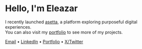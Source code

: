 # Hello, I'm Eleazar

I recently launched [asetta](https://www.asetta.me), a platform exploring purposeful digital experiences.  
You can also visit my [portfolio](https://psalm-eleazar.vercel.app) to see more of my projects.  

[Email](mailto:videna.psalmeleazar@gmail.com) • [LinkedIn](https://www.linkedin.com/in/pevidena/) • [Portfolio](https://p541m.github.io/portfolio-old/) • [X/Twitter](https://twitter.com/psalmeleazar)
